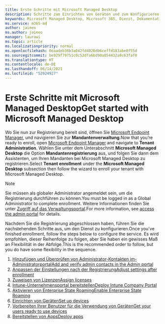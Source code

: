 ```yaml
---
title: Erste Schritte mit Microsoft Managed Desktop
description: Schritte zum Einrichten von Geräten und zum Konfigurieren von Azure-Funktionen für die Arbeit mit dem Dienst
keywords: Microsoft Managed Desktop, Microsoft 365, Dienst, Dokumentation
ms.service: m365-md
author: jaimeo
ms.author: jaimeo
manager: laurawi
ms.topic: article
ms.localizationpriority: normal
ms.openlocfilehash: 0eaadeb36b3a042fd4028db6ceffd183abe0f55d
ms.sourcegitcommit: be929f79751c0c52dfa6bd98a854432a0c63faf0
ms.translationtype: HT
ms.contentlocale: de-DE
ms.lasthandoff: 06/14/2021
ms.locfileid: "52924927"
---
```

# <a name="get-started-with-microsoft-managed-desktop"></a><span data-ttu-id="45245-104">Erste Schritte mit Microsoft Managed Desktop</span><span class="sxs-lookup"><span data-stu-id="45245-104">Get started with Microsoft Managed Desktop</span></span>

<span data-ttu-id="45245-105">Wo Sie nun zur Registrierung bereit sind, öffnen Sie [Microsoft Endpoint Manager](https://endpoint.microsoft.com/), und navigieren Sie zur **Mandantenverwaltung**.</span><span class="sxs-lookup"><span data-stu-id="45245-105">Now that you’re ready to enroll, open [Microsoft Endpoint Manager](https://endpoint.microsoft.com/) and navigate to **Tenant Administration**.</span></span> <span data-ttu-id="45245-106">Wählen Sie unter dem Unterabschnitt **Microsoft Managed Desktop** die Option **Mandantenregistrierung** aus, und folgen Sie dann dem Assistenten, um Ihren Mandanten bei Microsoft Managed Desktop zu registrieren.</span><span class="sxs-lookup"><span data-stu-id="45245-106">Select **Tenant enrollment** under the **Microsoft Managed Desktop** subsection then follow the wizard to enroll your tenant with Microsoft Managed Desktop.</span></span>

> [!NOTE]
> <span data-ttu-id="45245-107">Sie müssen als globaler Administrator angemeldet sein, um die Registrierung durchführen zu können.</span><span class="sxs-lookup"><span data-stu-id="45245-107">You must be logged in as a Global Administrator to complete enrollment.</span></span> <span data-ttu-id="45245-108">Weitere Informationen finden Sie unter [Zugriff auf das Verwaltungsportal](access-admin-portal.md).</span><span class="sxs-lookup"><span data-stu-id="45245-108">For more information, see [access the admin portal](access-admin-portal.md) for details.</span></span>

<span data-ttu-id="45245-109">Nachdem Sie die Registrierung abgeschlossen haben, führen Sie die nachstehenden Schritte aus, um den Dienst zu konfigurieren.</span><span class="sxs-lookup"><span data-stu-id="45245-109">Once you’ve finished enrollment, follow the steps below to configure the service.</span></span> <span data-ttu-id="45245-110">Es wird empfohlen, dieser Reihenfolge zu folgen, aber Sie haben ein gewisses Maß an Flexibilität in der Abfolge.</span><span class="sxs-lookup"><span data-stu-id="45245-110">This is the recommended order to follow, but you do have some flexibility in the sequence.</span></span> 

1. [<span data-ttu-id="45245-111">Hinzufügen und Überprüfen von Administrator-Kontakten im-Administratorportal</span><span class="sxs-lookup"><span data-stu-id="45245-111">Add and verify admin contacts in the Admin portal</span></span>](add-admin-contacts.md)
2. [<span data-ttu-id="45245-112">Anpassen der Einstellungen nach der Registrierung</span><span class="sxs-lookup"><span data-stu-id="45245-112">Adjust settings after enrollment</span></span>](conditional-access.md)
3. [<span data-ttu-id="45245-113">Zuweisen von Lizenzen</span><span class="sxs-lookup"><span data-stu-id="45245-113">Assign licenses</span></span>](assign-licenses.md)
4. [<span data-ttu-id="45245-114">Intune-Unternehmensportal bereitstellen</span><span class="sxs-lookup"><span data-stu-id="45245-114">Deploy Intune Company Portal</span></span>](company-portal.md)
5. [<span data-ttu-id="45245-115">Aktivieren von Enterprise State Roaming</span><span class="sxs-lookup"><span data-stu-id="45245-115">Enable Enterprise State Roaming</span></span>](enterprise-state-roaming.md)
6. [<span data-ttu-id="45245-116">Einrichten von Geräten</span><span class="sxs-lookup"><span data-stu-id="45245-116">Set up devices</span></span>](set-up-devices.md)
7. [<span data-ttu-id="45245-117">Vorbereiten Ihrer Benutzer für die Verwendung von Geräten</span><span class="sxs-lookup"><span data-stu-id="45245-117">Get your users ready to use devices</span></span>](get-started-devices.md)
8. [<span data-ttu-id="45245-118">Bereitstellen von Apps</span><span class="sxs-lookup"><span data-stu-id="45245-118">Deploy apps</span></span>](deploy-apps.md)

